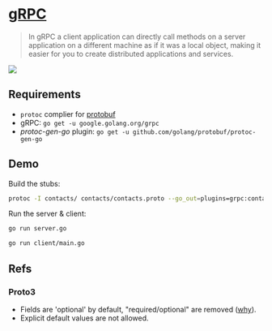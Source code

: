 # [gRPC](https://grpc.io/)

> In gRPC a client application can directly call methods on a server application on a different machine as if it was a local object, making it easier for you to create distributed applications and services.

![](https://grpc.io/img/landing-2.svg)

## Requirements

- `protoc` complier for [protobuf](https://github.com/golang/protobuf)
- gRPC: `go get -u google.golang.org/grpc`
- *protoc-gen-go* plugin: `go get -u github.com/golang/protobuf/protoc-gen-go`

## Demo

Build the stubs:

```sh
protoc -I contacts/ contacts/contacts.proto --go_out=plugins=grpc:contacts
```

Run the server & client:

```sh
go run server.go

go run client/main.go
```

## Refs

### Proto3

- Fields are 'optional' by default, "required/optional" are removed ([why](https://github.com/google/protobuf/issues/2497)).
- Explicit default values are not allowed.
